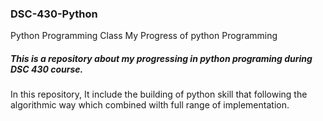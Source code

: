 ### DSC-430-Python
Python Programming Class
My Progress of python Programming 

##### This is a repository about my progressing in python programing during DSC 430 course.

In this repository, It include the building of python skill that following the algorithmic way which combined wilth full range of implementation. 




